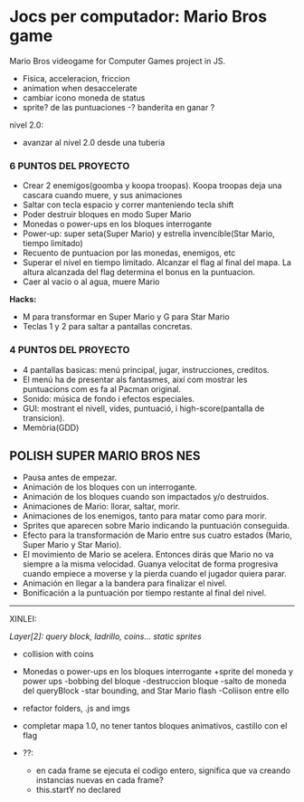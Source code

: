 # Jocs per computador: Mario Bros game

Mario Bros videogame for Computer Games project in JS.

- Fisica, acceleracion, friccion
- animation when desaccelerate
- cambiar icono moneda de status
- sprite? de las puntuaciones
-? banderita en ganar ?

nivel 2.0:
- avanzar al nivel 2.0 desde una tuberia

### 6 PUNTOS DEL PROYECTO
- Crear 2 enemigos(goomba y koopa troopas). Koopa troopas deja una cascara cuando muere, y sus animaciones
- Saltar con tecla espacio y correr manteniendo tecla shift
- Poder destruir bloques en modo Super Mario
- Monedas o power-ups en los bloques interrogante  
- Power-up: super seta(Super Mario) y estrella invencible(Star Mario, tiempo limitado)
- Recuento de puntuacion por las monedas, enemigos, etc
- Superar el nivel en tiempo limitado. Alcanzar el flag al final del mapa. La altura alcanzada del flag determina el bonus en la puntuacion.
- Caer al vacio o al agua, muere Mario

**Hacks:**
- M para transformar en Super Mario y G para Star Mario
- Teclas 1 y 2 para saltar a pantallas concretas.

### 4 PUNTOS DEL PROYECTO
- 4 pantallas basicas: menú principal, jugar, instrucciones, creditos.
- El menú ha de presentar als fantasmes, així com mostrar les puntuacions com es fa al Pacman original.
- Sonido: música de fondo i efectos especiales.
- GUI: mostrant el nivell, vides, puntuació, i high-score(pantalla de transicion).
- Memòria(GDD)


## POLISH SUPER MARIO BROS NES
- Pausa antes de empezar.
- Animación de los bloques con un interrogante.
- Animación de los bloques cuando son impactados y/o destruidos.
- Animaciones de Mario: llorar, saltar, morir.
- Animaciones de los enemigos, tanto para matar como para morir.
- Sprites que aparecen sobre Mario indicando la puntuación
conseguida.
- Efecto para la transformación de Mario entre sus cuatro estados
(Mario, Super Mario y Star Mario).
- El movimiento de Mario se acelera. Entonces dirás que Mario no va
siempre a la misma velocidad. Guanya velocitat de forma progresiva
cuando empiece a moverse y la pierda cuando el jugador quiera parar.
- Animación en llegar a la bandera para finalizar el nivel.
- Bonificación a la puntuación por tiempo restante al final del nivel.

-----------------------------------
XINLEI:

*Layer[2]: query block, ladrillo, coins... static sprites*

- collision with coins
- Monedas o power-ups en los bloques interrogante
  +sprite del moneda y power ups
  -bobbing del bloque
  -destruccion bloque
  -salto de moneda del queryBlock
  -star bounding, and Star Mario flash
  -Coliison entre ello
- refactor folders, .js and imgs
- completar mapa 1.0, no tener tantos bloques animativos, castillo con el flag

- ??:
  - en cada frame se ejecuta el codigo entero, significa que va creando instancias nuevas en cada frame?
  - this.startY no declared
  
